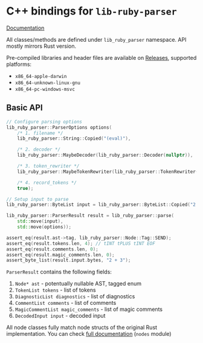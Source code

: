 # C++ bindings for `lib-ruby-parser`

[Documentation](https://lib-ruby-parser.github.io/cpp-bindings/)

All classes/methods are defined under `lib_ruby_parser` namespace. API mostly mirrors Rust version.

Pre-compiled libraries and header files are available on [Releases](https://github.com/lib-ruby-parser/cpp-bindings/releases), supported platforms:

+ `x86_64-apple-darwin`
+ `x86_64-unknown-linux-gnu`
+ `x86_64-pc-windows-msvc`

## Basic API

```cpp
// Configure parsing options
lib_ruby_parser::ParserOptions options(
    /* 1. filename */
    lib_ruby_parser::String::Copied("(eval)"),

    /* 2. decoder */
    lib_ruby_parser::MaybeDecoder(lib_ruby_parser::Decoder(nullptr)),

    /* 3. token_rewriter */
    lib_ruby_parser::MaybeTokenRewriter(lib_ruby_parser::TokenRewriter(nullptr)),

    /* 4. record_tokens */
    true);

// Setup input to parse
lib_ruby_parser::ByteList input = lib_ruby_parser::ByteList::Copied("2 + 3", 5);

lib_ruby_parser::ParserResult result = lib_ruby_parser::parse(
    std::move(input),
    std::move(options));

assert_eq(result.ast->tag, lib_ruby_parser::Node::Tag::SEND);
assert_eq(result.tokens.len, 4); // tINT tPLUS tINT EOF
assert_eq(result.comments.len, 0);
assert_eq(result.magic_comments.len, 0);
assert_byte_list(result.input.bytes, "2 + 3");
```

`ParserResult` contains the following fields:

1. `Node* ast` - potentually nullable AST, tagged enum
2. `TokenList tokens` - list of tokens
3. `DiagnosticList diagnostics` - list of diagnostics
4. `CommentList comments` - list of comments
5. `MagicCommentList magic_comments` - list of magic comments
6. `DecodedInput input` - decoded input

All node classes fully match node structs of the original Rust implementation. You can check [full documentation](https://docs.rs/lib-ruby-parser) (`nodes` module)

